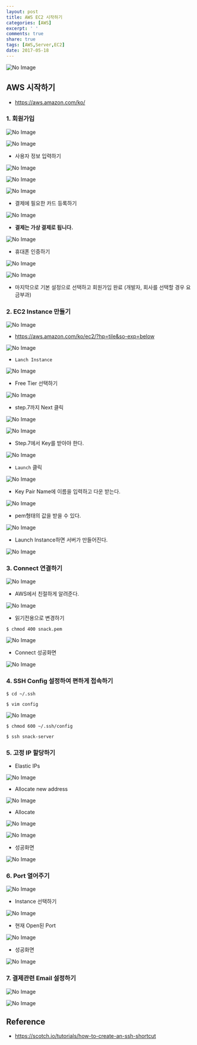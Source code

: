 ```yaml
---
layout: post
title: AWS EC2 시작하기
categories: [AWS]
excerpt: ' '
comments: true
share: true
tags: [AWS,Server,EC2]
date: 2017-05-18
---
```


![No Image](/assets/20170518/0.PNG)

## AWS 시작하기
- <https://aws.amazon.com/ko/>

### 1. 회원가입
![No Image](/assets/20170518/1.PNG)

![No Image](/assets/20170518/2.PNG)

- 사용자 정보 입력하기

![No Image](/assets/20170518/3.PNG)

![No Image](/assets/20170518/4.PNG)

![No Image](/assets/20170518/5.PNG)

- 결제에 필요한 카드 등록하기

![No Image](/assets/20170518/6.PNG)

- **결제는 가상 결제로 됩니다.**

![No Image](/assets/20170518/7.PNG)

- 휴대폰 인증하기

![No Image](/assets/20170518/8.PNG)

![No Image](/assets/20170518/9.PNG)

- 마지막으로 기본 설정으로 선택하고 회원가입 완료 (개발자, 회사를 선택할 경우 요금부과)


### 2. EC2 Instance 만들기

![No Image](/assets/20170518/10.PNG)

- <https://aws.amazon.com/ko/ec2/?hp=tile&so-exp=below>

![No Image](/assets/20170518/11.PNG)

- `Lanch Instance`

![No Image](/assets/20170518/12.PNG)

- Free Tier 선택하기

![No Image](/assets/20170518/13.PNG)

- step.7까지 Next 클릭

![No Image](/assets/20170518/14.PNG)

![No Image](/assets/20170518/15.PNG)

- Step.7에서 Key를 받아야 한다.

![No Image](/assets/20170518/16.PNG)

- `Launch` 클릭

![No Image](/assets/20170518/17.PNG)

- Key Pair Name에 이름을 입력하고 다운 받는다.

![No Image](/assets/20170518/18.PNG)

- pem형태의 값을 받을 수 있다.

![No Image](/assets/20170518/19.PNG)

- Launch Instance하면 서버가 만들어진다.

![No Image](/assets/20170518/20.PNG)

### 3. Connect 연결하기

![No Image](/assets/20170518/23.PNG)

- AWS에서 친절하게 알려준다.

![No Image](/assets/20170518/24.PNG)

- 읽기전용으로 변경하기

``` shell
$ chmod 400 snack.pem
```

![No Image](/assets/20170518/25.PNG)

- Connect 성공화면

![No Image](/assets/20170518/26.PNG)

### 4. SSH Config 설정하여 편하게 접속하기

``` shell
$ cd ~/.ssh
```


``` shell
$ vim config
```

![No Image](/assets/20170518/31.PNG)

``` shell
$ chmod 600 ~/.ssh/config
```

``` shell
$ ssh snack-server
```



### 5. 고정 IP 할당하기
- Elastic IPs

![No Image](/assets/20170518/27.PNG)

- Allocate new address

![No Image](/assets/20170518/28.PNG)

- Allocate

![No Image](/assets/20170518/29.PNG)

![No Image](/assets/20170518/30.PNG)

- 성공화면

![No Image](/assets/20170518/32.PNG)

### 6. Port 열어주기

![No Image](/assets/20170518/33.PNG)

- Instance 선택하기

![No Image](/assets/20170518/34.PNG)

- 현재 Open된 Port

![No Image](/assets/20170518/35.PNG)

- 성공화면

![No Image](/assets/20170518/36.PNG)


### 7. 결제관련 Email 설정하기

![No Image](/assets/20170518/21.PNG)

![No Image](/assets/20170518/22.PNG)




## Reference
- <https://scotch.io/tutorials/how-to-create-an-ssh-shortcut>
